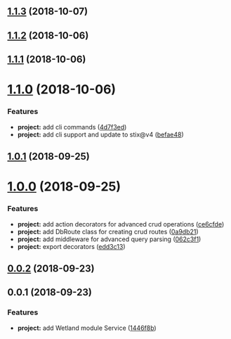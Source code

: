 <a name="1.1.3"></a>
## [1.1.3](https://github.com/SpoonX/stix-wetland/compare/v1.1.2...v1.1.3) (2018-10-07)



<a name="1.1.2"></a>
## [1.1.2](https://github.com/SpoonX/stix-wetland/compare/v1.1.1...v1.1.2) (2018-10-06)



<a name="1.1.1"></a>
## [1.1.1](https://github.com/SpoonX/stix-wetland/compare/v1.1.0...v1.1.1) (2018-10-06)



<a name="1.1.0"></a>
# [1.1.0](https://github.com/SpoonX/stix-wetland/compare/v1.0.1...v1.1.0) (2018-10-06)


### Features

* **project:** add cli commands ([4d7f3ed](https://github.com/SpoonX/stix-wetland/commit/4d7f3ed))
* **project:** add cli support and update to stix@v4 ([befae48](https://github.com/SpoonX/stix-wetland/commit/befae48))



<a name="1.0.1"></a>
## [1.0.1](https://github.com/SpoonX/stix-wetland/compare/v1.0.0...v1.0.1) (2018-09-25)



<a name="1.0.0"></a>
# [1.0.0](https://github.com/SpoonX/stix-wetland/compare/v0.0.2...v1.0.0) (2018-09-25)


### Features

* **project:** add action decorators for advanced crud operations ([ce6cfde](https://github.com/SpoonX/stix-wetland/commit/ce6cfde))
* **project:** add DbRoute class for creating crud routes ([0a9db21](https://github.com/SpoonX/stix-wetland/commit/0a9db21))
* **project:** add middleware for advanced query parsing ([062c3f1](https://github.com/SpoonX/stix-wetland/commit/062c3f1))
* **project:** export decorators ([edd3c13](https://github.com/SpoonX/stix-wetland/commit/edd3c13))



<a name="0.0.2"></a>
## [0.0.2](https://github.com/SpoonX/stix-wetland/compare/v0.0.1...v0.0.2) (2018-09-23)



<a name="0.0.1"></a>
## 0.0.1 (2018-09-23)


### Features

* **project:** add Wetland module Service ([1446f8b](https://github.com/SpoonX/stix-wetland/commit/1446f8b))



